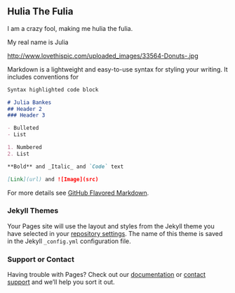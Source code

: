 ## Hulia The Fulia 

I am a crazy fool, making me hulia the fulia.

My real name is Julia

http://www.lovethispic.com/uploaded_images/33564-Donuts-.jpg

Markdown is a lightweight and easy-to-use syntax for styling your writing. It includes conventions for

```markdown
Syntax highlighted code block

# Julia Bankes
## Header 2
### Header 3

- Bulleted
- List

1. Numbered
2. List

**Bold** and _Italic_ and `Code` text

[Link](url) and ![Image](src)
```

For more details see [GitHub Flavored Markdown](https://guides.github.com/features/mastering-markdown/).

### Jekyll Themes

Your Pages site will use the layout and styles from the Jekyll theme you have selected in your [repository settings](https://github.com/jfbankes21/my.webpage/settings). The name of this theme is saved in the Jekyll `_config.yml` configuration file.

### Support or Contact

Having trouble with Pages? Check out our [documentation](https://help.github.com/categories/github-pages-basics/) or [contact support](https://github.com/contact) and we’ll help you sort it out.
